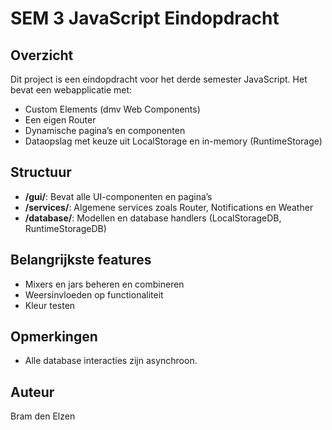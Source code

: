 # SEM 3 JavaScript Eindopdracht

## Overzicht

Dit project is een eindopdracht voor het derde semester JavaScript. Het bevat een webapplicatie met:
- Custom Elements (dmv Web Components)
- Een eigen Router
- Dynamische pagina’s en componenten
- Dataopslag met keuze uit LocalStorage en in-memory (RuntimeStorage)

## Structuur

- **/gui/**: Bevat alle UI-componenten en pagina’s
- **/services/**: Algemene services zoals Router, Notifications en Weather
- **/database/**: Modellen en database handlers (LocalStorageDB, RuntimeStorageDB)

## Belangrijkste features

- Mixers en jars beheren en combineren
- Weersinvloeden op functionaliteit
- Kleur testen 

## Opmerkingen

- Alle database interacties zijn asynchroon.

## Auteur

Bram den Elzen